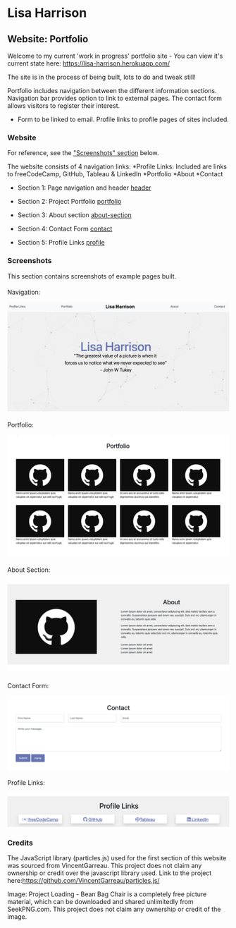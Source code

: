 # Lisa Harrison

## Website: Portfolio 
Welcome to my current 'work in progress' portfolio site - 
You can view it's current state here:
                https://lisa-harrison.herokuapp.com/

The site is in the process of being built, lots to do and tweak still!

Portfolio includes navigation between the different information sections. 
Navigation bar provides option to link to external pages.
The contact form allows visitors to register their interest.
* Form to be linked to email.
Profile links to profile pages of sites included.

### Website 
For reference, see the ["Screenshots" section](#screenshots) below.

The website consists of 4 navigation links:
*Profile Links: Included are links to freeCodeCamp, GitHub, Tableau & LinkedIn
*Portfolio
*About
*Contact

* Section 1: Page navigation and header [header](#nav-header) 

* Section 2: Project Portfolio [portfolio](#portfolio)

* Section 3: About section [about-section](#about-section)

* Section 4: Contact Form [contact](#contact-form) 

* Section 5: Profile Links [profile](#profile-links) 

### Screenshots

This section contains screenshots of example pages built. 

#### <a id="nav-header"></a>

Navigation:

![header](s_shots/nav-header.png)

#### <a id="portfolio"></a>

Portfolio:

![portfolio](s_shots/portfolio.png)


#### <a id="about-section"></a>

About Section:

![about-section](s_shots/about-section.png)

#### <a id="contact"></a>

Contact Form:

![contact](s_shots/contact-form.png)

#### <a id="profile"></a>

Profile Links:

![contact](s_shots/profile-links.png)


### Credits

The JavaScript library (particles.js) used for the first section of this website was sourced from VincentGarreau. This project does not claim any ownership or credit over the javascript library used. Link to the project here:https://github.com/VincentGarreau/particles.js/

Image: Project Loading - Bean Bag Chair is a completely free picture material, which can be downloaded and shared unlimitedly from SeekPNG.com. This project does not claim any ownership or credit of the image.
